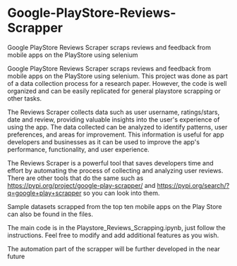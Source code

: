 # Google-PlayStore-Reviews-Scrapper
Google PlayStore Reviews Scraper scraps reviews and feedback from mobile apps on the PlayStore using selenium

Google PlayStore Reviews Scraper scraps reviews and feedback from mobile apps on the PlayStore using selenium. This project was done as part of a data collection process for a research paper. However, the code is well organized and can be easily replicated for general playstore scrapping or other tasks.

The Reviews Scraper collects data such as user username, ratings/stars, date and review, providing valuable insights into the user's experience of using the app. The data collected can be analyzed to identify patterns, user preferences, and areas for improvement. This information is useful for app developers and businesses as it can be used to improve the app's performance, functionality, and user experience.

The Reviews Scraper is a powerful tool that saves developers time and effort by automating the process of collecting and analyzing user reviews. There are other tools that do the same such as https://pypi.org/project/google-play-scrapper/ and https://pypi.org/search/?q=google+play+scrapper so you can look into them.

Sample datasets scrapped from the top ten mobile apps on the Play Store can also be found in the files.

The main code is in the Playstore_Reviews_Scrapping.ipynb, just follow the instructions. Feel free to modify and add additional features as you wish.

The automation part of the scrapper will be further developed in the near future
